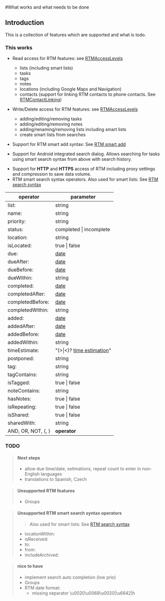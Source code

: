 #What works and what needs to be done

## Introduction ##

This is a collection of features which are supported and what is todo.

### This works ###
  * Read access for RTM features: see [RTMAccessLevels](https://code.google.com/p/moloko/wiki/RTMAccessLevels)
    * lists (including smart lists)
    * tasks
    * tags
    * notes
    * locations (including Google Maps and Navigation)
    * contacts (support for linking RTM contacts to phone contacts. See [RTMContactLinking](https://code.google.com/p/moloko/wiki/RTMContactLinking))

  * Write/Delete access for RTM features: see [RTMAccessLevels](https://code.google.com/p/moloko/wiki/RTMAccessLevels)
    * adding/editing/removing tasks
    * adding/editing/removing notes
    * adding/renaming/removing lists including smart lists
    * create smart lists from searches

  * Support for RTM smart add syntax: See [RTM smart add](https://www.rememberthemilk.com/services/smartadd/)
  * Support for Android integrated search dialog. Allows searching for tasks using smart search syntax from above with search history.<br>
<ul><li>Support for <b>HTTP</b> and <b>HTTPS</b> access of RTM including proxy settings and compression to save data volume.<br>
</li><li>RTM smart search syntax operators. Also used for smart lists: See <a href='http://www.rememberthemilk.com/help/answers/search/advanced.rtm'>RTM search syntax</a></li></ul>

<table><thead><th> <b>operator</b> </th><th> <b>parameter</b> </th></thead><tbody>
<tr><td> list:           </td><td> string           </td></tr>
<tr><td> name:           </td><td> string           </td></tr>
<tr><td> priority:       </td><td> string           </td></tr>
<tr><td> status:         </td><td> completed | incomplete </td></tr>
<tr><td> location:       </td><td> string           </td></tr>
<tr><td> isLocated:      </td><td> true | false     </td></tr>
<tr><td> due:            </td><td> <a href='http://www.rememberthemilk.com/help/answers/basics/dateformat.rtm'>date</a> </td></tr>
<tr><td> dueAfter:       </td><td> <a href='http://www.rememberthemilk.com/help/answers/basics/dateformat.rtm'>date</a> </td></tr>
<tr><td> dueBefore:      </td><td> <a href='http://www.rememberthemilk.com/help/answers/basics/dateformat.rtm'>date</a> </td></tr>
<tr><td> dueWithin:      </td><td> string           </td></tr>
<tr><td> completed:      </td><td> <a href='http://www.rememberthemilk.com/help/answers/basics/dateformat.rtm'>date</a> </td></tr>
<tr><td> completedAfter: </td><td> <a href='http://www.rememberthemilk.com/help/answers/basics/dateformat.rtm'>date</a> </td></tr>
<tr><td> completedBefore: </td><td> <a href='http://www.rememberthemilk.com/help/answers/basics/dateformat.rtm'>date</a> </td></tr>
<tr><td> completedWithin: </td><td> string           </td></tr>
<tr><td> added:          </td><td> <a href='http://www.rememberthemilk.com/help/answers/basics/dateformat.rtm'>date</a> </td></tr>
<tr><td> addedAfter:     </td><td> <a href='http://www.rememberthemilk.com/help/answers/basics/dateformat.rtm'>date</a> </td></tr>
<tr><td> addedBefore:    </td><td> <a href='http://www.rememberthemilk.com/help/answers/basics/dateformat.rtm'>date</a> </td></tr>
<tr><td> addedWithin:    </td><td> string           </td></tr>
<tr><td> timeEstimate:   </td><td> "(>|<)? <a href='http://www.rememberthemilk.com/help/answers/basics/timeestimateformat.rtm'>time estimation</a>" </td></tr>
<tr><td> postponed:      </td><td> string           </td></tr>
<tr><td> tag:            </td><td> string           </td></tr>
<tr><td> tagContains:    </td><td> string           </td></tr>
<tr><td> isTagged:       </td><td> true | false     </td></tr>
<tr><td> noteContains:   </td><td> string           </td></tr>
<tr><td> hasNotes:       </td><td> true | false     </td></tr>
<tr><td> isRepeating:    </td><td> true | false     </td></tr>
<tr><td> isShared:       </td><td> true | false     </td></tr>
<tr><td> sharedWith:     </td><td> string           </td></tr>
<tr><td> AND, OR, NOT, (, ) </td><td> <b>operator</b>  </td></tr></tbody></table>



<h3>TODO</h3>
<blockquote><h4>Next steps</h4>
<ul><li>allow due time/date, estimations, repeat count to enter in non-English languages<br>
</li><li>translations to Spanish, Czech</li></ul></blockquote>

<blockquote><h4>Unsupported RTM features</h4>
<ul><li>Groups</li></ul></blockquote>

<blockquote><h4>Unsupported RTM smart search syntax operators</h4>
<blockquote>Also used for smart lists: See <a href='http://www.rememberthemilk.com/help/answers/search/advanced.rtm'>RTM search syntax</a>
</blockquote><ul><li>locationWithin:<br>
</li><li>isReceived:<br>
</li><li>to:<br>
</li><li>from:<br>
</li><li>includeArchived:</li></ul></blockquote>

<blockquote><h4>nice to have</h4>
<ul><li>implement search auto completion (low prio)<br>
</li><li>Groups<br>
</li><li>RTM date format:<br>
<ul><li>missing separator \u0020\u0068\u0020|\u6642|h